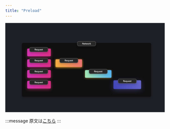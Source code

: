 ```yaml
---
title: "Preload"
---
```


![](/images/learning-patterns/preload-1280w.jpg)

:::message
原文は[こちら]()
:::
